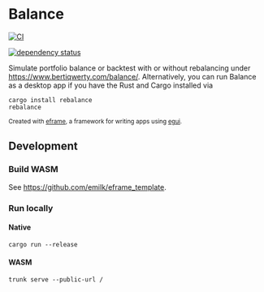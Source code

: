 # Balance
[![CI](https://github.com/bertiqwerty/balance/actions/workflows/rust.yml/badge.svg)](https://github.com/bertiqwerty/balance)

[![dependency status](https://deps.rs/repo/github/bertiqwerty/balance/status.svg)](https://deps.rs/repo/github/bertiqwerty/balance)

Simulate portfolio balance or backtest with or without rebalancing under https://www.bertiqwerty.com/balance/.
Alternatively, you can run Balance as a desktop app if you have the Rust and Cargo installed via
```
cargo install rebalance
rebalance
```

<sub>Created with [eframe](https://github.com/emilk/egui/tree/master/crates/eframe), a framework for writing apps using [egui](https://github.com/emilk/egui/).</sub>

## Development

### Build WASM

See https://github.com/emilk/eframe_template.

### Run locally

#### Native

```
cargo run --release
```

#### WASM

```
trunk serve --public-url /
```
